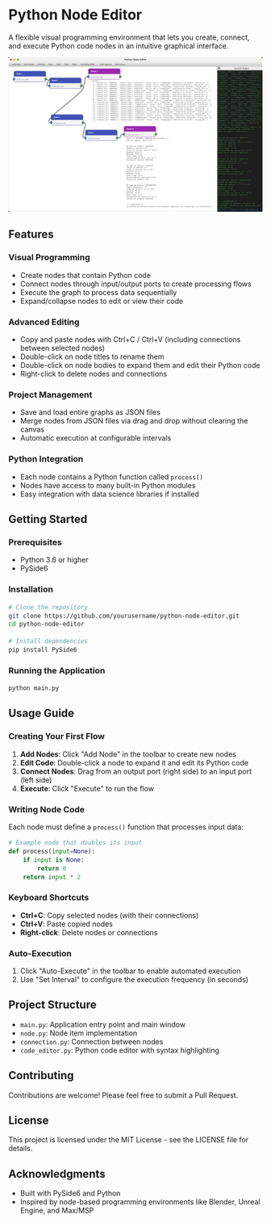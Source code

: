 # Python Node Editor

A flexible visual programming environment that lets you create, connect, and execute Python code nodes in an intuitive graphical interface.

![Python Node Editor Screenshot](screenshot.png)

## Features

### Visual Programming
- Create nodes that contain Python code
- Connect nodes through input/output ports to create processing flows
- Execute the graph to process data sequentially
- Expand/collapse nodes to edit or view their code

### Advanced Editing
- Copy and paste nodes with Ctrl+C / Ctrl+V (including connections between selected nodes)
- Double-click on node titles to rename them
- Double-click on node bodies to expand them and edit their Python code
- Right-click to delete nodes and connections

### Project Management
- Save and load entire graphs as JSON files
- Merge nodes from JSON files via drag and drop without clearing the canvas
- Automatic execution at configurable intervals

### Python Integration
- Each node contains a Python function called `process()`
- Nodes have access to many built-in Python modules
- Easy integration with data science libraries if installed

## Getting Started

### Prerequisites

- Python 3.6 or higher
- PySide6

### Installation

```bash
# Clone the repository
git clone https://github.com/yourusername/python-node-editor.git
cd python-node-editor

# Install dependencies
pip install PySide6
```

### Running the Application

```bash
python main.py
```

## Usage Guide

### Creating Your First Flow

1. **Add Nodes**: Click "Add Node" in the toolbar to create new nodes
2. **Edit Code**: Double-click a node to expand it and edit its Python code
3. **Connect Nodes**: Drag from an output port (right side) to an input port (left side)
4. **Execute**: Click "Execute" to run the flow

### Writing Node Code

Each node must define a `process()` function that processes input data:

```python
# Example node that doubles its input
def process(input=None):
    if input is None:
        return 0
    return input * 2
```

### Keyboard Shortcuts

- **Ctrl+C**: Copy selected nodes (with their connections)
- **Ctrl+V**: Paste copied nodes
- **Right-click**: Delete nodes or connections

### Auto-Execution

1. Click "Auto-Execute" in the toolbar to enable automated execution
2. Use "Set Interval" to configure the execution frequency (in seconds)

## Project Structure

- `main.py`: Application entry point and main window
- `node.py`: Node item implementation
- `connection.py`: Connection between nodes
- `code_editor.py`: Python code editor with syntax highlighting

## Contributing

Contributions are welcome! Please feel free to submit a Pull Request.

## License

This project is licensed under the MIT License - see the LICENSE file for details.

## Acknowledgments

- Built with PySide6 and Python
- Inspired by node-based programming environments like Blender, Unreal Engine, and Max/MSP
